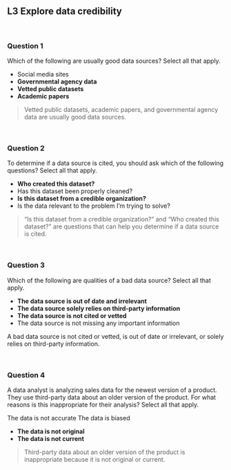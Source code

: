 ## L3 Explore data credibility

&nbsp;

### Question 1

Which of the following are usually good data sources? Select all that apply.

* Social media sites 
* **Governmental agency data** 
* **Vetted public datasets** 
* **Academic papers**

> Vetted public datasets, academic papers, and governmental agency data are usually good data sources.

&nbsp;

### Question 2

To determine if a data source is cited, you should ask which of the following questions? Select all that apply.

* **Who created this dataset?**
* Has this dataset been properly cleaned?
* **Is this dataset from a credible organization?**
* Is the data relevant to the problem I’m trying to solve?

> “Is this dataset from a credible organization?” and “Who created this dataset?” are questions that can help you determine if a data source is cited.

&nbsp;

### Question 3

Which of the following are qualities of a bad data source? Select all that apply. 

* **The data source is out of date and irrelevant** 
* **The data source solely relies on third-party information** 
* **The data source is not cited or vetted**
* The data source is not missing any important information 

A bad data source is not cited or vetted, is out of date or irrelevant, or solely relies on third-party information. 

&nbsp;

### Question 4

A data analyst is analyzing sales data for the newest version of a product. They use third-party data about an older version of the product. For what reasons is this inappropriate for their analysis? Select all that apply.

The data is not accurate
The data is biased
* **The data is not original**
* **The data is not current**

> Third-party data about an older version of the product is inappropriate because it is not original or current.